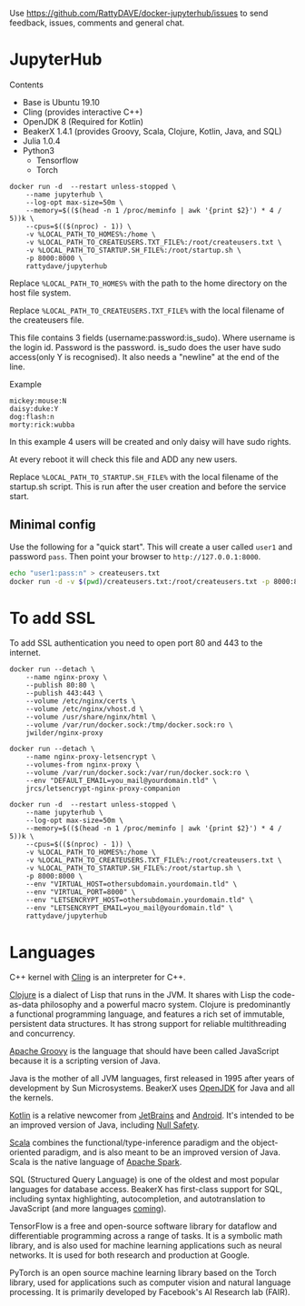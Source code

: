 Use https://github.com/RattyDAVE/docker-jupyterhub/issues to send feedback, issues, comments and general chat.

# JupyterHub

Contents

- Base is Ubuntu 19.10
- Cling (provides interactive C++)
- OpenJDK 8 (Required for Kotlin)
- BeakerX 1.4.1 (provides Groovy, Scala, Clojure, Kotlin, Java, and SQL)
- Julia 1.0.4
- Python3
  - Tensorflow 
  - Torch

```
docker run -d  --restart unless-stopped \
    --name jupyterhub \
    --log-opt max-size=50m \
    --memory=$(($(head -n 1 /proc/meminfo | awk '{print $2}') * 4 / 5))k \
    --cpus=$(($(nproc) - 1)) \
    -v %LOCAL_PATH_TO_HOMES%:/home \
    -v %LOCAL_PATH_TO_CREATEUSERS.TXT_FILE%:/root/createusers.txt \
    -v %LOCAL_PATH_TO_STARTUP.SH_FILE%:/root/startup.sh \
    -p 8000:8000 \
    rattydave/jupyterhub
```


Replace ```%LOCAL_PATH_TO_HOMES%``` with the path to the home directory on the host file system.

Replace ```%LOCAL_PATH_TO_CREATEUSERS.TXT_FILE%``` with the local filename of the createusers file.

This file contains 3 fields (username:password:is_sudo). Where username is the login id. Password is the password. is_sudo does the user have sudo access(only Y is recognised). It also needs a "newline" at the end of the line.

Example

```
mickey:mouse:N
daisy:duke:Y
dog:flash:n
morty:rick:wubba
```

In this example 4 users will be created and only daisy will have sudo rights.

At every reboot it will check this file and ADD any new users.

Replace ```%LOCAL_PATH_TO_STARTUP.SH_FILE%``` with the local filename of the startup.sh script. This is run after the user creation and before the service start.

## Minimal config

Use the following for a "quick start". This will create a user called ```user1``` and password ```pass```. Then point your browser to ```http://127.0.0.1:8000```.

```bash
echo "user1:pass:n" > createusers.txt
docker run -d -v $(pwd)/createusers.txt:/root/createusers.txt -p 8000:8000 rattydave/jupyterhub
```

# To add SSL

To add SSL authentication you need to open port 80 and 443 to the internet.

```
docker run --detach \
    --name nginx-proxy \
    --publish 80:80 \
    --publish 443:443 \
    --volume /etc/nginx/certs \
    --volume /etc/nginx/vhost.d \
    --volume /usr/share/nginx/html \
    --volume /var/run/docker.sock:/tmp/docker.sock:ro \
    jwilder/nginx-proxy
```

```
docker run --detach \
    --name nginx-proxy-letsencrypt \
    --volumes-from nginx-proxy \
    --volume /var/run/docker.sock:/var/run/docker.sock:ro \
    --env "DEFAULT_EMAIL=you_mail@yourdomain.tld" \
    jrcs/letsencrypt-nginx-proxy-companion
```

```
docker run -d  --restart unless-stopped \
    --name jupyterhub \
    --log-opt max-size=50m \
    --memory=$(($(head -n 1 /proc/meminfo | awk '{print $2}') * 4 / 5))k \
    --cpus=$(($(nproc) - 1)) \
    -v %LOCAL_PATH_TO_HOMES%:/home \
    -v %LOCAL_PATH_TO_CREATEUSERS.TXT_FILE%:/root/createusers.txt \
    -v %LOCAL_PATH_TO_STARTUP.SH_FILE%:/root/startup.sh \
    -p 8000:8000 \
    --env "VIRTUAL_HOST=othersubdomain.yourdomain.tld" \
    --env "VIRTUAL_PORT=8000" \
    --env "LETSENCRYPT_HOST=othersubdomain.yourdomain.tld" \
    --env "LETSENCRYPT_EMAIL=you_mail@yourdomain.tld" \
    rattydave/jupyterhub
```


# Languages

C++ kernel with [Cling](https://cern.ch/cling) is an interpreter for C++.

[Clojure](http://clojure.org/) is a dialect of Lisp that runs in the JVM.
It shares with Lisp the code-as-data philosophy and a powerful macro system.
Clojure is predominantly a functional programming language, and features a rich set of immutable, persistent data structures.
It has strong support for reliable multithreading and concurrency.

[Apache Groovy](http://groovy-lang.org/) is the language that should have been called JavaScript because it is a scripting version of Java.

Java is the mother of all JVM languages, first released in 1995 after years of development by Sun Microsystems.  BeakerX uses [OpenJDK](http://openjdk.java.net/) for Java and all the kernels.

[Kotlin](https://kotlinlang.org/) is a relative newcomer from [JetBrains](https://www.jetbrains.com/) and [Android](https://developer.android.com/kotlin/get-started.html).  It's intended to be an improved version of Java, including [Null Safety](https://kotlinlang.org/docs/reference/null-safety.html).

[Scala](https://www.scala-lang.org/) combines the functional/type-inference paradigm and the object-oriented paradigm, and is also meant to be an improved version of Java.  Scala is the native language of [Apache Spark](Spark.ipynb).

SQL (Structured Query Language) is one of the oldest and most popular languages for database access.
BeakerX has first-class support for SQL, including syntax highlighting, autocompletion, and autotranslation to JavaScript (and more languages [coming](https://github.com/twosigma/beakerx/issues/5039)).

TensorFlow is a free and open-source software library for dataflow and differentiable programming across a range of tasks. It is a symbolic math library, and is also used for machine learning applications such as neural networks. It is used for both research and production at Google.

PyTorch is an open source machine learning library based on the Torch library, used for applications such as computer vision and natural language processing. It is primarily developed by Facebook's AI Research lab (FAIR).
